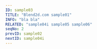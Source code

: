 ```yaml
---
ID: sample03
TITLE: "Blend2d.com sample01"
INFO: "bla bla"
RELATED: "sample04i sample05 sample06"
seqNo: 2
prevID: sample02
nextID: sample04i
---
```

